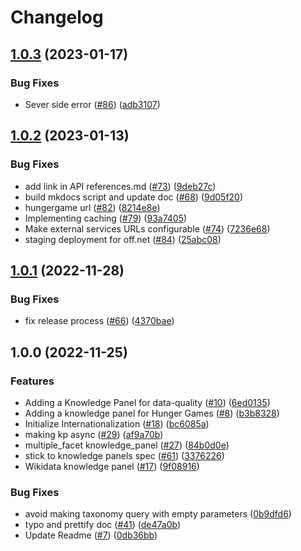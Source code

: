 # Changelog

## [1.0.3](https://github.com/openfoodfacts/facets-knowledge-panels/compare/v1.0.2...v1.0.3) (2023-01-17)


### Bug Fixes

* Sever side error ([#86](https://github.com/openfoodfacts/facets-knowledge-panels/issues/86)) ([adb3107](https://github.com/openfoodfacts/facets-knowledge-panels/commit/adb3107cdae79b168b33e197db3f13372b0e5543))

## [1.0.2](https://github.com/openfoodfacts/facets-knowledge-panels/compare/v1.0.1...v1.0.2) (2023-01-13)


### Bug Fixes

* add link in API references.md ([#73](https://github.com/openfoodfacts/facets-knowledge-panels/issues/73)) ([9deb27c](https://github.com/openfoodfacts/facets-knowledge-panels/commit/9deb27cd252d9f89c293b2e9061bd513bf9f360a))
* build mkdocs script and update doc ([#68](https://github.com/openfoodfacts/facets-knowledge-panels/issues/68)) ([9d05f20](https://github.com/openfoodfacts/facets-knowledge-panels/commit/9d05f20e0cdf94d73a1fe42214d1a07da7216302))
* hungergame url ([#82](https://github.com/openfoodfacts/facets-knowledge-panels/issues/82)) ([8214e8e](https://github.com/openfoodfacts/facets-knowledge-panels/commit/8214e8ee562f54b2efaed833c53e9713665f7260))
* Implementing caching ([#79](https://github.com/openfoodfacts/facets-knowledge-panels/issues/79)) ([93a7405](https://github.com/openfoodfacts/facets-knowledge-panels/commit/93a740549a65b793fc3a8db8fc33b7b196df5a1f))
* Make external services URLs configurable ([#74](https://github.com/openfoodfacts/facets-knowledge-panels/issues/74)) ([7236e68](https://github.com/openfoodfacts/facets-knowledge-panels/commit/7236e6850dbce36329a5d9e61e91b8401f65ea7c))
* staging deployment for off.net ([#84](https://github.com/openfoodfacts/facets-knowledge-panels/issues/84)) ([25abc08](https://github.com/openfoodfacts/facets-knowledge-panels/commit/25abc08bc097fd12503bcf3d05e13a63d3e234da))

## [1.0.1](https://github.com/openfoodfacts/facets-knowledge-panels/compare/v1.0.0...v1.0.1) (2022-11-28)


### Bug Fixes

* fix release process ([#66](https://github.com/openfoodfacts/facets-knowledge-panels/issues/66)) ([4370bae](https://github.com/openfoodfacts/facets-knowledge-panels/commit/4370bae0fbdc05aee7e03ff8b9917abcde725b52))

## 1.0.0 (2022-11-25)


### Features

* Adding a Knowledge Panel for data-quality ([#10](https://github.com/openfoodfacts/facets-knowledge-panels/issues/10)) ([6ed0135](https://github.com/openfoodfacts/facets-knowledge-panels/commit/6ed013545e416bbc1b77a044efedea7e8726914f))
* Adding a knowledge panel for Hunger Games ([#8](https://github.com/openfoodfacts/facets-knowledge-panels/issues/8)) ([b3b8328](https://github.com/openfoodfacts/facets-knowledge-panels/commit/b3b8328c738a4d0b0dbbbcc1a9e9748178928cce))
* Initialize Internationalization ([#18](https://github.com/openfoodfacts/facets-knowledge-panels/issues/18)) ([bc6085a](https://github.com/openfoodfacts/facets-knowledge-panels/commit/bc6085aab97624502306cd4b3b55b9d351aa03c4))
* making kp async ([#29](https://github.com/openfoodfacts/facets-knowledge-panels/issues/29)) ([af9a70b](https://github.com/openfoodfacts/facets-knowledge-panels/commit/af9a70b1a2095fcfb4ebdb83b7255edf114a413b))
* multiple_facet knowledge_panel ([#27](https://github.com/openfoodfacts/facets-knowledge-panels/issues/27)) ([84b0d0e](https://github.com/openfoodfacts/facets-knowledge-panels/commit/84b0d0ec875253bc6ac4ac8df6077b8ed6e77149))
* stick to knowledge panels spec ([#61](https://github.com/openfoodfacts/facets-knowledge-panels/issues/61)) ([3376226](https://github.com/openfoodfacts/facets-knowledge-panels/commit/3376226f27069e71ce0bb71b69906530e3409df9))
* Wikidata knowledge panel ([#17](https://github.com/openfoodfacts/facets-knowledge-panels/issues/17)) ([9f08916](https://github.com/openfoodfacts/facets-knowledge-panels/commit/9f08916406a4e997b5a66e8affd4ea09a8650a1a))


### Bug Fixes

* avoid making taxonomy query with empty parameters ([0b9dfd6](https://github.com/openfoodfacts/facets-knowledge-panels/commit/0b9dfd6d1621afa70ffed5a0f15daadb1a1d9748))
* typo and prettify doc ([#41](https://github.com/openfoodfacts/facets-knowledge-panels/issues/41)) ([de47a0b](https://github.com/openfoodfacts/facets-knowledge-panels/commit/de47a0b3c21d9503fda961a669b358f0491f1165))
* Update Readme ([#7](https://github.com/openfoodfacts/facets-knowledge-panels/issues/7)) ([0db36bb](https://github.com/openfoodfacts/facets-knowledge-panels/commit/0db36bb1690d4a39cb5df49e37159c87f0204797))
